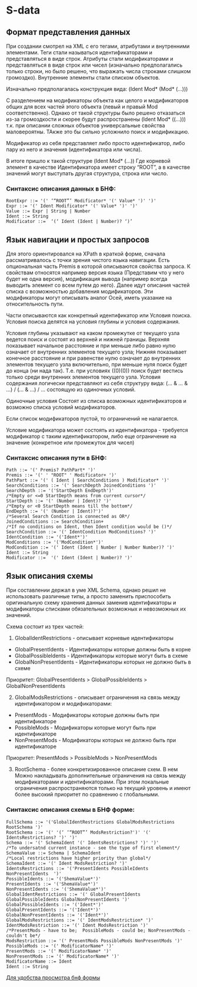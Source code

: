 # S-data

## Формат представления данных

При создании смотрел на XML с его тегами, атрибутами и внутренними элементами. Теги стали называться идентификаторами и представляться в виде строк. Атрибуты стали модификаторами  и представляться в виде строк или чисел (изначально предполагались только строки, но было решено, что выражать числа строками слишком громоздко). Внутренние элементы стали списком объектов.

Изначально предполагалась конструкция вида:
(Ident Mod* (Mod* (...)))

С разделением на модификаторы объекта как целого и модификаторов общих для всех частей этого объекта (левый и правый Mod соответственно). Однако от такой структуры было решено отказаться из-за громоздкости и скорее будут распространены  (Ident Mod* ((...))) т.к. при описании сложных объектов универсальные свойства маловероятны. ТАкже это бы сильно усложнило поиск и модификацию.

Модификатор из себя представляет либо просто идентификатор, либо пару из него и значения (идентификатора или числа).

В итоге пришло к такой структуре (Ident Mod* (...)) Где корневой элемент  в качестве Идентификатора имеет строку “ROOT”, а в качестве значений могут выступать другая структура, строка или число. 

### Синтаксис описания данных в БНФ:

    RootExpr ::= '(' ‘“ROOT”’ Modificator* '(' Value* ')' ')'
    Expr ::= '(' Ident Modificator* '(' Value* ')' ')'
    Value ::= Expr | String | Number
    Ident ::= String
    Modificator ::=  ‘(‘ Ident (Ident | Number)? ‘)’



## Язык навигации и простых запросов

Для этого ориентировался на XPath в краткой форме, сначала рассматривалось с точки зрения чистого языка навигации. 
Есть опциональная часть Premis в которой описываются свойства запроса. К свойствам относятся например версия языка (Представим что у него будет не одна версия), модификация вывода (например всегда выводить элемент со всем путем до него). Далее идут описания частей списка с возможностью добавления модификаторов. Эти модификаторы могут описывать аналог Осей, иметь указание на относительность пути.

Части описываются как конкретный идентификатор или Условия поиска. Условия поиска делятся на условия глубины и условия содержания. 

Условия глубины указывают на каком промежутке от текущего узла ведется поиск и состоят из верхней и нижней границы. Верхняя показывает начальное расстояние и при меньше либо равно нулю означает от внутренних элементов текущего узла; Нижняя показывает конечное расстояние и при равенстве нулю означает до внутренних элементов текущего узла включительно, при меньше нуля поиск будет до конца (ни нада так). Т.е. при условиях ((0)(0)) поиск будет вестись только среди внутренних элементов текущего узла. 
Условия содержания логически представляют из себя структуру вида: (... & … & …) \/ (... & …) \/ … состоящую из одиночных условий.

Одиночные условия Состоят из списка возможных идентификаторов и возможно списка условий модификаторов.

Если список модификаторов пустой, то ограничений не налагается.

Условие модификатора может состоять из идентификатора - требуется модификатор с таким идентификатором,  либо еще ограничение на значение (конкретное или промежуток для чисел)

### Синтаксис описания пути в БНФ:

    Path ::= '(' Premis? PathPart* ')'
    Premis ::= '(' ' "ROOT" ' Modificator+ ')'
    PathPart ::= '(' ( Ident | SearchConditions ) Modificator* ')'
    SearchConditions ::= '(' SearchDepth JoinedConditions ')'
    SearchDepth ::= '('StartDepth EndDepth')'
    /*Empty or <=0 StartDepth means from current cursor*/
    StartDepth ::= '(' (Number | Ident)? ')'
    /*Empty or <0 StartDepth means till the bottom*/
    EndDepth ::= '(' (Number | Ident)?')'
    /*Several Search Condition is connected as OR*/
    JoinedConditions ::= SearchCondition+ 
    /*If no conditions on Ident, then Ident condition would be ()*/ 
    SearchCondition ::= '(' IdentCondition ModConditions? ')'
    IdentCondition ::= '('Ident*')'
    ModConditions ::= '('ModCondition*')'
    ModCondition ::= '(' Ident (Ident | Number | Number Number)? ')'
    Ident ::= String
    Modificator ::=  '(' Ident (Ident | Number)? ')'


## Язык  описания схемы

При составлении держал в уме XML Schema, однако решил не использовать различные типы, а просто заменить приспособить оригинальную схему хранения данных заменив идентификаторы и модификаторы списками обязательных возможных и невозможных их значений.

Схема состоит из трех частей:

1. GlobalIdentRestrictions - описывает корневые идентификаторы
- GlobalPresentIdents - Идентификаторы которые должны быть в корне
- GlobalPossibleIdents  - Идентификаторы которые могут быть в схеме
- GlobalNonPresentIdents - Идентификаторы которых не должно быть в схеме

Приоритет: GlobalPresentIdents > GlobalPossibleIdents > GlobalNonPresentIdents 

2. GlobalModsRestrictions  - описывает ограничения на связь между идентификатором и модификаторами:
- PresentMods  - Модификаторы которые должны быть при идентификаторе
- PossibleMods  - Модификаторы которые могут быть при идентификаторе
- NonPresentMods  - Модификаторы которых не должно быть при идентификаторе

Приоритет: PresentMods > PossibleMods  > NonPresentMods

3. RootSchema - более конкретизированное описание схем. В нем Можно накладывать дополнительные ограничения на связь между модификаторами и идентификаторами. При этом локальные ограничения распространяются только на текущий уровень и имеют более высокий приоритет по сравнению с глобальными.

### Синтаксис описания схемы в БНФ форме:

    FullSchema ::= '('GlobalIdentRestrictions GlobalModsRestrictions RootSchema ')'
    RootSchema ::= '(' '(‘ ‘“ROOT”’ ModsRestriction?')' '(' IdentsRestrictions? ')' ')'
    Schema ::= '(' SchemaIdent '(' IdentsRestrictions? ')' ')'
    /*To undersatnd current instance - see the type of first element*/
    SchemaValue ::= Schema | SchemaIdent
    /*Local restrictions have higher priority than global*/ 
    SchemaIdent ::= '(' Ident ModsRestriction? ')'
    IdentsRestrictions ::= '('PresentIdents PossibleIdents NonPresentIdents  ')'
    PossibleIdents ::= '('ShemaValue*')'
    PresentIdents ::= '('ShemaValue*')'
    NonPresentIdents ::= '('ShemaValue*')'
    GlobalIdentRestrictions ::= '(' GlobalPresentIdents GlobalPossibleIdents GlobalNonPresentIdents ')'
    GlobalPossibleIdents ::= '('Ident*')'
    GlobalPresentIdents ::= '('Ident*')'
    GlobalNonPresentIdents ::= '('Ident*')'
    GlobalModsRestrictions ::= '(' IdentModsRestriction* ')'
    IdentModsRestriction ::= '(' Ident ModsRestriction ')'
    /*PresentMods - have to be;  PossibleMods - could be; NonPresentMods - couldn't be*/
    ModsRestriction ::= '(' PresentMods PossibleMods NonPresentMods ')' 
    PossibleMods ::= '(' ModificatorName* ')'
    PresentMods ::= '(' ModificatorName* ')'
    NonPresentMods ::= '(' ModificatorName* ')'
    ModificatorName ::= Ident
    Ident ::= String

[Для удобства просмотра бнф формы](https://www.bottlecaps.de/rr/ui)
